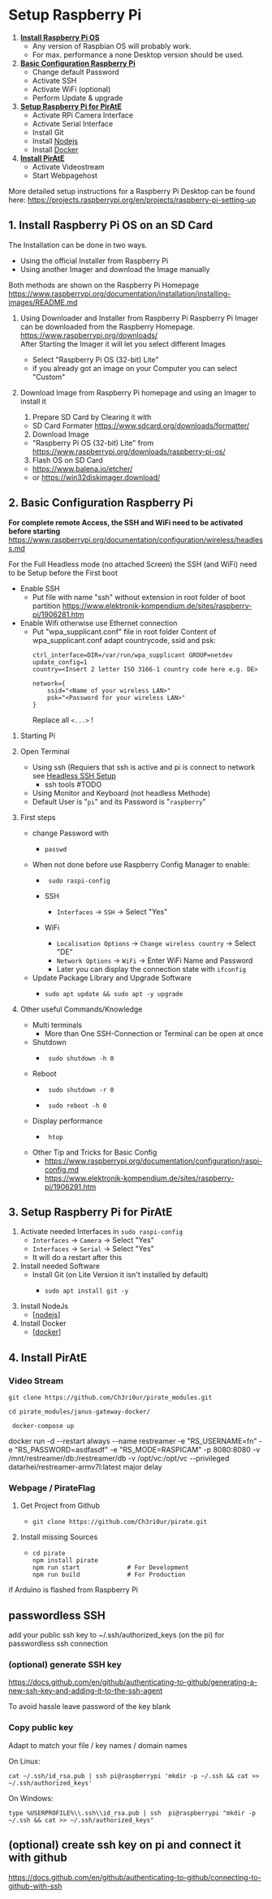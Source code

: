# Setup Raspberry Pi

1. **[Install Raspberry Pi OS](#install)**
   - Any version of Raspbian OS will probably work.
   - For max. performance a none Desktop version should be used.
2. **[Basic Configuration Raspberry Pi](#config)**
   - Change default Password
   - Activate SSH
   - Activate WiFi (optional)
   - Perform Update & upgrade
3. **[Setup Raspberry Pi for PirAtE](#setup)**
   - Activate RPi Camera Interface
   - Activate Serial Interface
   - Install Git
   - Install [Nodejs]
   - Install [Docker]
4. **[Install PirAtE](#install)**
   - Activate Videostream
   - Start Webpagehost

More detailed setup instructions for a Raspberry Pi Desktop can be found here:
https://projects.raspberrypi.org/en/projects/raspberry-pi-setting-up

## 1. Install Raspberry Pi OS on an SD Card<a id="install"></a>
The Installation can be done in two ways.
- Using the official Installer from Raspberry Pi
- Using another Imager and download the Image manually

Both methods are shown on the Raspberry Pi Homepage
https://www.raspberrypi.org/documentation/installation/installing-images/README.md


1. Using Downloader and Installer from Raspberry Pi
  Raspberry Pi Imager can be downloaded from the Raspberry Homepage.
  https://www.raspberrypi.org/downloads/ \
  After Starting the Imager it will let you select different Images
    - Select "Raspberry Pi OS (32-bit) Lite"
    - if you already got an image on your Computer you can select "Custom"


2. Download Image from Raspberry Pi homepage and using an Imager to install it
   1. Prepare SD Card by Clearing it with
    - SD Card Formater https://www.sdcard.org/downloads/formatter/
   2. Download Image
    - "Raspberry Pi OS (32-bit) Lite" from https://www.raspberrypi.org/downloads/raspberry-pi-os/
   3. Flash OS on SD Card
    - https://www.balena.io/etcher/ 
    - or https://win32diskimager.download/



## 2. Basic Configuration Raspberry Pi <a id="config"></a>
  <a id="headlessSSH"></a>
  **For complete remote Access, the SSH and WiFi need to be activated before starting**
  https://www.raspberrypi.org/documentation/configuration/wireless/headless.md 

  For the Full Headless mode (no attached Screen) the SSH (and WiFi) need to be Setup before the First boot
  - Enable SSH 
    - Put file with name "ssh" without extension in root folder of boot partition
    https://www.elektronik-kompendium.de/sites/raspberry-pi/1906281.htm
  - Enable Wifi otherwise use Ethernet connection
    - Put "wpa_supplicant.conf" file in root folder
      Content of wpa_supplicant.conf
      adapt countrycode, ssid and psk:
      ```
      ctrl_interface=DIR=/var/run/wpa_supplicant GROUP=netdev
      update_config=1
      country=<Insert 2 letter ISO 3166-1 country code here e.g. DE> 

      network={
          ssid="<Name of your wireless LAN>"
          psk="<Password for your wireless LAN>"
      }
      ```
      Replace all ```<...>``` !


1. Starting Pi

2. Open Terminal
   -  Using ssh (Requiers that ssh is active and pi is connect to network see [Headless SSH Setup](#headlessSSH)
      - ssh tools #TODO
   -  Using Monitor and Keyboard (not headless Methode)
   -  Default User is "```pi```" and its Password is "```raspberry```"

3. First steps
   - change Password with 
     - ```
       passwd
   - When not done before use Raspberry Config Manager to enable:
     - ```
        sudo raspi-config
        ```

     - SSH
       - ```Interfaces``` -> ```SSH``` -> Select "Yes"
     - WiFi
       - ```Localisation Options``` -> ```Change wireless country``` -> Select "DE"
       - ```Network Options``` -> ```WiFi``` -> Enter WiFi Name and Password
       - Later you can display the connection state with ```ifconfig```
   - Update Package Library and Upgrade Software
     - ```
       sudo apt update && sudo apt -y upgrade
       ```
4. Other useful Commands/Knowledge
   - Multi terminals
     - More than One SSH-Connection or Terminal can be open at once
   - Shutdown
     - ```
        sudo shutdown -h 0
        ```
   - Reboot
     - ```
        sudo shutdown -r 0
        ```
     - ```
        sudo reboot -h 0
        ```
   - Display performance
     - ```
        htop
        ```
   - Other Tip and Tricks for Basic Config
     - https://www.raspberrypi.org/documentation/configuration/raspi-config.md
     - https://www.elektronik-kompendium.de/sites/raspberry-pi/1906291.htm



## 3. Setup Raspberry Pi for PirAtE<a id="setup"></a>
  1. Activate needed Interfaces in ```sudo raspi-config```
      - ```Interfaces``` -> ```Camera``` -> Select "Yes"
      - ```Interfaces``` -> ```Serial``` -> Select "Yes"
      - It will do a restart after this
  2. Install needed Software
      - Install Git (on Lite Version it isn't installed by default) 
        - ```
          sudo apt install git -y
          ```
  3. Install NodeJs
      - [[nodejs]]
  4. Install Docker
      - [[docker]]

## 4. Install PirAtE<a id="config"></a>

### Video Stream
  ```
  git clone https://github.com/Ch3ri0ur/pirate_modules.git
  ```
  ```
 cd pirate_modules/janus-gateway-docker/
```
```
 docker-compose up
```
docker run -d --restart always --name restreamer -e "RS_USERNAME=fn" -e "RS_PASSWORD=asdfasdf" -e "RS_MODE=RASPICAM" -p 8080:8080 -v /mnt/restreamer/db:/restreamer/db -v /opt/vc:/opt/vc --privileged datarhei/restreamer-armv7l:latest
major delay



### Webpage / PirateFlag
   1. Get Project from Github
      - ```
        git clone https://github.com/Ch3ri0ur/pirate.git
        ```
   2. Install missing Sources
      - ```
        cd pirate
        npm install pirate
        npm run start             # For Development
        npm run build             # For Production
        ```

if Arduino is flashed from Raspberry Pi









## passwordless SSH
add your public ssh key to ~/.ssh/authorized_keys (on the pi) for passwordless ssh connection

### (optional) generate SSH key
https://docs.github.com/en/github/authenticating-to-github/generating-a-new-ssh-key-and-adding-it-to-the-ssh-agent

To avoid hassle leave password of the key blank

### Copy public key
Adapt to match your file / key names / domain names

On Linux:
```
cat ~/.ssh/id_rsa.pub | ssh pi@raspberrypi 'mkdir -p ~/.ssh && cat >> ~/.ssh/authorized_keys'
```

On Windows:
```
type %USERPROFILE%\\.ssh\\id_rsa.pub | ssh  pi@raspberrypi "mkdir -p ~/.ssh && cat >> ~/.ssh/authorized_keys"
```

## (optional) create ssh key on pi and connect it with github

https://docs.github.com/en/github/authenticating-to-github/connecting-to-github-with-ssh





[//begin]: # "Autogenerated link references for markdown compatibility"
[nodejs]: nodejs "Nodejs"
[docker]: docker "Docker"
[//end]: # "Autogenerated link references"